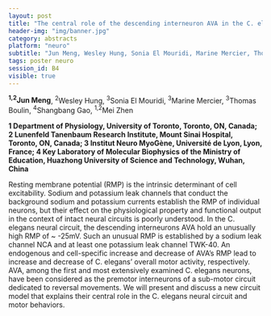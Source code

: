 ```yaml
---
layout: post
title: "The central role of the descending interneuron AVA in the C. elegans motor circuit"
header-img: "img/banner.jpg"
category: abstracts
platform: "neuro"
subtitle: "Jun Meng, Wesley Hung, Sonia El Mouridi, Marine Mercier, Thomas Boulin, Shangbang Gao, Mei Zhen"
tags: poster neuro
session_id: B4
visible: true
---
```

**<sup>1,2</sup>Jun Meng**, <sup>2</sup>Wesley Hung, <sup>3</sup>Sonia El Mouridi, <sup>3</sup>Marine Mercier, <sup>3</sup>Thomas Boulin, <sup>4</sup>Shangbang Gao, <sup>1,2</sup>Mei Zhen

__1 Department of Physiology, University of Toronto, Toronto, ON, Canada; 2  Lunenfeld Tanenbaum Research Institute, Mount Sinai Hospital, Toronto, ON, Canada; 3 Institut Neuro MyoGène, Université de Lyon, Lyon, France; 4  Key Laboratory of Molecular Biophysics of the Ministry of Education, Huazhong University of Science and Technology, Wuhan, China__

Resting membrane potential (RMP) is the intrinsic determinant of cell excitability. Sodium and potassium leak channels that conduct the background sodium and potassium currents establish the RMP of individual neurons, but their effect on the physiological property and functional output in the context of intact neural circuits is poorly understood.
In the C. elegans neural circuit, the descending interneurons AVA hold an unusually high RMP of ~ -25mV. Such an unusual RMP is established by a sodium leak channel NCA and at least one potassium leak channel TWK-40. An endogenous and cell-specific increase and decrease of AVA’s RMP lead to increase and decrease of C. elegans’ overall motor activity, respectively.
AVA, among the first and most extensively examined C. elegans neurons, have been considered as the premotor interneurons of a sub-motor circuit dedicated to reversal movements. We will present and discuss a new circuit model that explains their central role in the C. elegans neural circuit and motor behaviors.


